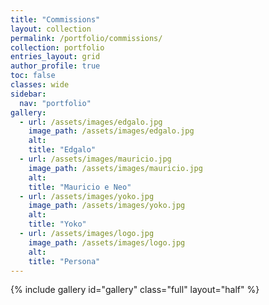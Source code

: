 ```yaml
---
title: "Commissions"
layout: collection
permalink: /portfolio/commissions/
collection: portfolio
entries_layout: grid
author_profile: true
toc: false
classes: wide
sidebar:
  nav: "portfolio"
gallery:
  - url: /assets/images/edgalo.jpg
    image_path: /assets/images/edgalo.jpg
    alt: 
    title: "Edgalo"
  - url: /assets/images/mauricio.jpg
    image_path: /assets/images/mauricio.jpg
    alt: 
    title: "Mauricio e Neo"
  - url: /assets/images/yoko.jpg
    image_path: /assets/images/yoko.jpg
    alt: 
    title: "Yoko"
  - url: /assets/images/logo.jpg
    image_path: /assets/images/logo.jpg
    alt: 
    title: "Persona"
---
```


{% include gallery id="gallery" class="full" layout="half" %}